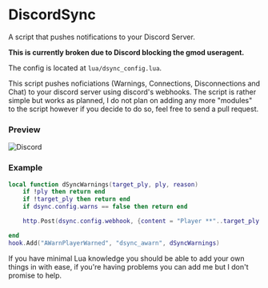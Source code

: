 # DiscordSync
A script that pushes notifications to your Discord Server. 

**This is currently broken due to Discord blocking the gmod useragent.**

The config is located at `lua/dsync_config.lua`.

This script pushes noficiations (Warnings, Connections, Disconnections and Chat) to your discord server using discord's webhooks. The script is rather simple but works as planned, I do not plan on adding any more "modules" to the script however if you decide to do so, feel free to send a pull request. 

### Preview
![Discord](https://i.saturdaysheroes.xyz/img/PAqx.png)

### Example 
```lua
local function dSyncWarnings(target_ply, ply, reason)
    if !ply then return end 
    if !target_ply then return end 
    if dsync.config.warns == false then return end 

    http.Post(dsync.config.webhook, {content = "Player **"..target_ply:Nick().."** [`"..ply:SteamID64().."`] ".."has been warned by **"..ply:Nick().."** for **"..reason.."**", username = dsync.config.servername.." - Warns"})

end
hook.Add("AWarnPlayerWarned", "dsync_awarn", dSyncWarnings)
```
If you have minimal Lua knowledge you should be able to add your own things in with ease, if you're having problems you can add me but I don't promise to help. 

